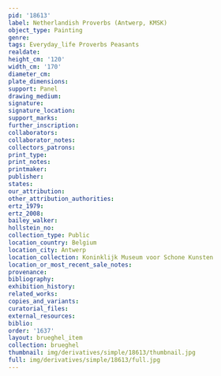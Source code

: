 ```yaml
---
pid: '18613'
label: Netherlandish Proverbs (Antwerp, KMSK)
object_type: Painting
genre: 
tags: Everyday_life Proverbs Peasants
realdate: 
height_cm: '120'
width_cm: '170'
diameter_cm: 
plate_dimensions: 
support: Panel
drawing_medium: 
signature: 
signature_location: 
support_marks: 
further_inscription: 
collaborators: 
collaborator_notes: 
collectors_patrons: 
print_type: 
print_notes: 
printmaker: 
publisher: 
states: 
our_attribution: 
other_attribution_authorities: 
ertz_1979: 
ertz_2008: 
bailey_walker: 
hollstein_no: 
collection_type: Public
location_country: Belgium
location_city: Antwerp
location_collection: Koninklijk Museum voor Schone Kunsten
location_or_most_recent_sale_notes: 
provenance: 
bibliography: 
exhibition_history: 
related_works: 
copies_and_variants: 
curatorial_files: 
external_resources: 
biblio: 
order: '1637'
layout: brueghel_item
collection: brueghel
thumbnail: img/derivatives/simple/18613/thumbnail.jpg
full: img/derivatives/simple/18613/full.jpg
---
```

